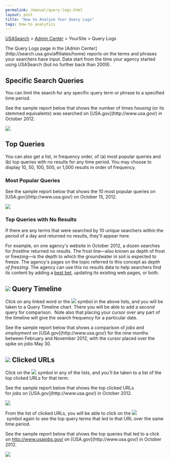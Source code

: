 ```yaml
---
permalink: /manual/query-logs.html
layout: post
title: "How to Analyze Your Query Logs"
tags: how-to analytics
---
```

[USASearch](http://usasearch.howto.gov) > [Admin Center](http://search.usa.gov/affiliates/home) > YourSite > Query Logs

<p>The Query Logs page in the [Admin Center](http://search.usa.gov/affiliates/home) reports on the terms and phrases your searchers have input. Data start from the time your agency started using USASearch (but no further back than 2009).</p>
<h2>Specific Search Queries</h2>
<p>You can limit the search for any specific query term or phrase to a specified time period.</p>
<p>See the sample report below that shows the number of times <em>housing</em> (or its stemmed equivalents) was searched on [USA.gov](http://www.usa.gov/) in October 2012.</p>
<p><img src="http://f22818b4dfc10241d8a3-f1564c64756a8cfee25b6b19953b1d23.r31.cf2.rackcdn.com/tumblr_mcejzpJD7c1qid15q.png"/></p>
<h2>Top Queries</h2>
<p>You can also get a list, in frequency order, of (a) most popular queries and (b) top queries with no results for any time period. You may choose to display 10, 50, 100, 500, or 1,000 results in order of frequency.</p>
<h3>Most Popular Queries</h3>
<p>See the sample report below that shows the 10 most popular queries on [USA.gov](http://www.usa.gov/) on October 15, 2012.</p>
<p><img src="http://f22818b4dfc10241d8a3-f1564c64756a8cfee25b6b19953b1d23.r31.cf2.rackcdn.com/tumblr_mcekbcO01c1qid15q.png"/></p>
<h3>Top Queries with No Results</h3>
<p>If there are any terms that were searched by 10 unique searchers within the period of a day and returned no results, they'll appear here.</p>
<p>For example, on one agency's website in October 2012, a dozen searches for <em>frostline</em> returned no results. The frost line—also known as depth of frost or freezing—is the depth to which the groundwater in soil is expected to freeze. The agency's pages on the topic referred to this concept as <em>depth of freezing</em>. The agency can use this no results data to help searchers find its content by adding a <a href="/manual/best-bets.html">best bet</a>, updating its existing web pages, or both.</p>
<h2><img src="http://f22818b4dfc10241d8a3-f1564c64756a8cfee25b6b19953b1d23.r31.cf2.rackcdn.com/tumblr_mcer6ynAoe1qid15q.png"/> Query Timeline</h2>
<p>Click on any linked word or the <img src="http://f22818b4dfc10241d8a3-f1564c64756a8cfee25b6b19953b1d23.r31.cf2.rackcdn.com/tumblr_mceq7b8LbQ1qid15q.png"/> symbol in the above lists, and you will be taken to a Query Timeline chart. There you will be able to add a second query for comparison.  Note also that placing your cursor over any part of the timeline will give the search frequency for a particular date.</p>
<p>See the sample report below that shows a comparison of <em>jobs</em> and <em>employment</em> on [USA.gov](http://www.usa.gov/) for the nine months between February and November 2012, with the cursor placed over the spike on <em>jobs</em> May 30.</p>
<h2><img src="http://f22818b4dfc10241d8a3-f1564c64756a8cfee25b6b19953b1d23.r31.cf2.rackcdn.com/tumblr_mceqaa2dn41qid15q.png"/> Clicked URLs</h2>
<p>Click on the <img src="http://f22818b4dfc10241d8a3-f1564c64756a8cfee25b6b19953b1d23.r31.cf2.rackcdn.com/tumblr_mceqaa2dn41qid15q.png"/> symbol in any of the lists, and you'll be taken to a list of the top clicked URLs for that term.</p>
<p>See the sample report below that shows the top clicked URLs for <em>jobs</em> on [USA.gov](http://www.usa.gov/) in October 2012.</p>
<p><img src="http://f22818b4dfc10241d8a3-f1564c64756a8cfee25b6b19953b1d23.r31.cf2.rackcdn.com/tumblr_mceqlwdZnx1qid15q.png"/></p>
<p>From the list of clicked URLs, you will be able to click on the <img src="http://f22818b4dfc10241d8a3-f1564c64756a8cfee25b6b19953b1d23.r31.cf2.rackcdn.com/tumblr_mceqaa2dn41qid15q.png"/> symbol again to see the top query terms that led to that URL over the same time period.  </p>
<p>See the sample report below that shows the top queries that led to a click on <a href="http://www.usajobs.gov/"><a href="http://www.usajobs.gov/">http://www.usajobs.gov/</a></a> on [USA.gov](http://www.usa.gov/) in October 2012.</p>
<p><img src="http://f22818b4dfc10241d8a3-f1564c64756a8cfee25b6b19953b1d23.r31.cf2.rackcdn.com/tumblr_mceqp4Jmoy1qid15q.png"/></p>